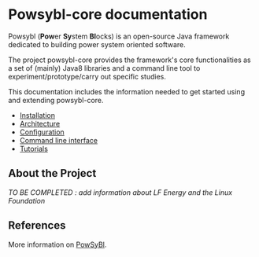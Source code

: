 # Powsybl-core documentation
Powsybl (**Pow**er **Sy**stem **Bl**ocks) is an open-source Java framework dedicated to building power system oriented software. 

The project powsybl-core provides the framework's core functionalities as a set of (mainly) Java8 libraries and a command line tool to experiment/prototype/carry out specific studies.  

This documentation includes the information needed to get started using and extending powsybl-core.

- [Installation](installation/README.md)
- [Architecture](architecture/README.md)
- [Configuration](configuration/README.md)
- [Command line interface](tools/README.md)
- [Tutorials](tutorials/README.md)

## About the Project

*TO BE COMPLETED : add information about LF Energy and the Linux Foundation*

## References
More information on [PowSyBl](powsybl.com).
